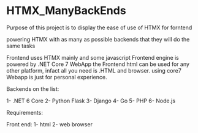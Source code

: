 # HTMX_ManyBackEnds

Purpose of this project is to display the ease of use of HTMX for forntend

powering HTMX with as many as possible backends that they will do the same tasks

Frontend uses HTMX mainly and some javascript
Frontend engine is powered by .NET Core 7 WebApp 
the Frontend html can be used for any other platform, infact all you need is .HTML and browser. using core7
Webapp is just for personal experience.

Backends on the list:

1- .NET 6 Core
2- Python Flask
3- Django
4- Go
5- PHP
6- Node.js

Requirements:

Front end:
  1- html
  2- web browser
